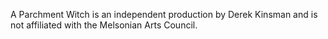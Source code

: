 A Parchment Witch is an independent production by Derek Kinsman and is not affiliated with the Melsonian Arts Council.